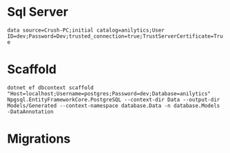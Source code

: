 # Sql Server

`data source=Crush-PC;initial catalog=anilytics;User ID=dev;Password=Dev;trusted_connection=true;TrustServerCertificate=True`

# Scaffold

`dotnet ef dbcontext scaffold "Host=localhost;Username=postgres;Password=dev;Database=anilytics" Npgsql.EntityFrameworkCore.PostgreSQL --context-dir Data --output-dir Models/Generated --context-namespace database.Data -n database.Models -DataAnnotation`

# Migrations
